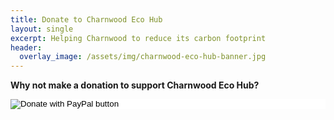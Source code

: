 ```yaml
---
title: Donate to Charnwood Eco Hub
layout: single
excerpt: Helping Charnwood to reduce its carbon footprint
header:
  overlay_image: /assets/img/charnwood-eco-hub-banner.jpg
---
```


**Why not make a donation to support Charnwood Eco Hub?**

<form action="https://www.paypal.com/donate" method="post" target="_top" style="background-color: #ffffff">
<input type="hidden" name="hosted_button_id" value="V54MWPK2EZGPY" />
<input type="image" src="https://www.paypalobjects.com/en_GB/i/btn/btn_donate_SM.gif" border="0"
name="submit" title="Donate to Charnwood Eco Hub via PayPal" alt="Donate with PayPal button" />
</form>

